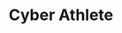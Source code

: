 ---
title: Cyber Athlete
hero_image: "/img/logo_cyA.svg"
layout: landing-page
heading: Cyber Athlete
sub_heading: On ne vous donne pas de poisson, on vous apprend à pêcher
---
